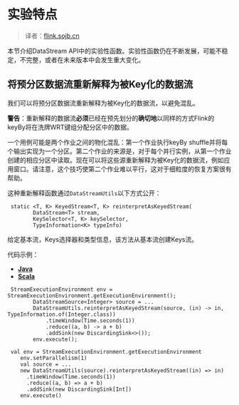

# 实验特点

> 译者：[flink.sojb.cn](https://flink.sojb.cn/)


本节介绍DataStream API中的实验性函数。实验性函数仍在不断发展，可能不稳定，不完整，或者在未来版本中会发生重大变化。

## 将预分区数据流重新解释为被Key化的数据流

我们可以将预分区数据流重新解释为被Key化的数据流，以避免混乱。

**警告**：重新解释的数据流**必须**已经在预先划分的**确切地**以同样的方式Flink的keyBy将在洗牌WRT键组分配分区中的数据。

一个用例可能是两个作业之间的物化混乱：第一个作业执行keyBy shuffle并将每个输出实现为一个分区。第二个作业的来源是，对于每个并行实例，从第一个作业创建的相应分区中读取。现在可以将这些源重新解释为被Key化的数据流，例如应用窗口。请注意，这个技巧使第二个作业难以平行，这对于细粒度的恢复方案很有帮助。

这种重新解释函数通过`DataStreamUtils`以下方式公开：



```
 static <T, K> KeyedStream<T, K> reinterpretAsKeyedStream(
		DataStream<T> stream,
		KeySelector<T, K> keySelector,
		TypeInformation<K> typeInfo)
```



给定基本流，Keys选择器和类型信息，该方法从基本流创建Keys流。

代码示例：

*   [**Java**](#tab_java_0)
*   [**Scala**](#tab_scala_0)



```
 StreamExecutionEnvironment env = StreamExecutionEnvironment.getExecutionEnvironment();
        DataStreamSource<Integer> source = ...
        DataStreamUtils.reinterpretAsKeyedStream(source, (in) -> in, TypeInformation.of(Integer.class))
            .timeWindow(Time.seconds(1))
            .reduce((a, b) -> a + b)
            .addSink(new DiscardingSink<>());
        env.execute();
```





```
 val env = StreamExecutionEnvironment.getExecutionEnvironment
    env.setParallelism(1)
    val source = ...
    new DataStreamUtils(source).reinterpretAsKeyedStream((in) => in)
      .timeWindow(Time.seconds(1))
      .reduce((a, b) => a + b)
      .addSink(new DiscardingSink[Int])
    env.execute()
```



